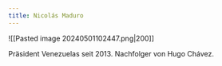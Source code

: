 ```yaml
---
title: Nicolás Maduro
---
```

![[Pasted image 20240501102447.png|200]]

Präsident Venezuelas seit 2013. Nachfolger von Hugo Chávez.
